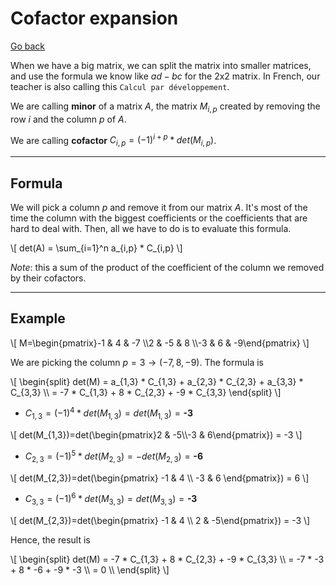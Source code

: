 # Cofactor expansion

[Go back](../index.md#matrix-inversion)

When we have a big matrix, we can split the matrix into smaller matrices, and use the formula we know like $ad-bc$ for the 2x2 matrix. In French, our teacher 
is also calling this ``Calcul par développement``.

We are calling **minor** of a matrix $A$, the matrix $M_{i,p}$
created by removing the row $i$ and the column $p$ of $A$.

We are calling **cofactor** $C_{i,p} = (-1)^{i+p} * det(M_{i,p})$.

<hr class="sl">

## Formula

We will pick a column $p$ and remove it from our matrix $A$.
It's most of the time the column with the biggest coefficients
or the coefficients that are hard to deal with.
Then, all we have to do is to evaluate this formula.

<div class="overflow-auto">
\[
det(A) = \sum_{i=1}^n a_{i,p} * C_{i,p}
\]
</div>

*Note*: this a sum of the product of the
coefficient of the column we removed by their cofactors.

<hr class="sr">

## Example

<div class="overflow-auto">
\[
M=\begin{pmatrix}-1 & 4 & -7 \\2 & -5 & 8 \\-3 & 6 & -9\end{pmatrix}
\]
</div>

We are picking the column $p=3 \to (-7,8,-9)$.
The formula is

<div class="overflow-auto">
\[
\begin{split}
det(M) 
= a_{1,3} * C_{1,3} + a_{2,3} * C_{2,3} + a_{3,3} * C_{3,3} \\
= -7 * C_{1,3} + 8 * C_{2,3} + -9 * C_{3,3}
\end{split}
\]
</div>

* $C_{1,3} = (-1)^{4} * det(M_{1,3}) = det(M_{1,3}) = \textbf{-3}$

<div class="overflow-auto">
\[
det(M_{1,3})=det(\begin{pmatrix}2 & -5\\-3 & 6\end{pmatrix}) = -3
\]
</div>

* $C_{2,3} = (-1)^{5} * det(M_{2,3}) = -det(M_{2,3}) = \textbf{-6}$

<div class="overflow-auto">
\[
det(M_{2,3})=det(\begin{pmatrix} -1 & 4 \\ -3 & 6 \end{pmatrix}) = 6
\]
</div>

* $C_{3,3} = (-1)^{6} * det(M_{3,3}) = det(M_{3,3}) = \textbf{-3}$

<div class="overflow-auto">
\[
det(M_{2,3})=det(\begin{pmatrix} -1 & 4 \\ 2 & -5\end{pmatrix}) = -3
\]
</div>

Hence, the result is

<div class="overflow-auto">
\[
\begin{split}
det(M)
= -7 * C_{1,3} + 8 * C_{2,3} + -9 * C_{3,3} \\
= -7 * -3 + 8 * -6 + -9 * -3 \\
= 0 \\
\end{split}
\]
</div>